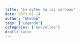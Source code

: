 ```yaml
---
title: "Le mythe du roi corbeau"
date: 0373-01-14
author: "Whedab"
tags: ["Légende"]
categories: ["nouvelles"]
draft: false
---
```

